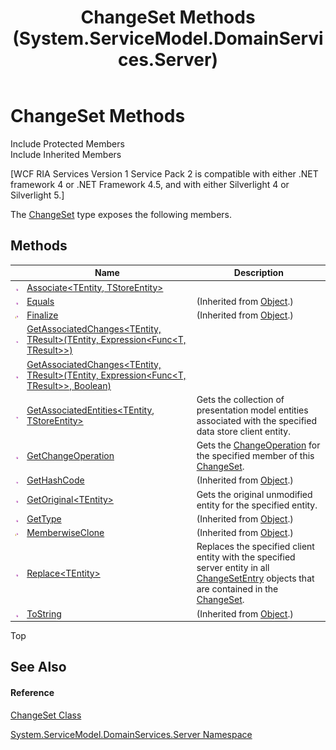 ﻿---
title: ChangeSet Methods (System.ServiceModel.DomainServices.Server)
TOCTitle: ChangeSet Methods
ms:assetid: Methods.T:System.ServiceModel.DomainServices.Server.ChangeSet
ms:mtpsurl: https://msdn.microsoft.com/en-us/library/system.servicemodel.domainservices.server.changeset_methods(v=VS.91)
ms:contentKeyID: 28755567
ms.date: 01/27/2012
mtps_version: v=VS.91
---

# ChangeSet Methods

Include Protected Members  
Include Inherited Members  

\[WCF RIA Services Version 1 Service Pack 2 is compatible with either .NET framework 4 or .NET Framework 4.5, and with either Silverlight 4 or Silverlight 5.\]

The [ChangeSet](ff422535\(v=vs.91\).md) type exposes the following members.

## Methods

<table>
<thead>
<tr class="header">
<th> </th>
<th>Name</th>
<th>Description</th>
</tr>
</thead>
<tbody>
<tr class="odd">
<td><img src="images\Ff423329.pubmethod(en-us,VS.91).gif" title="Public method" alt="Public method" /></td>
<td><a href="ff422858(v=vs.91).md">Associate&lt;TEntity, TStoreEntity&gt;</a></td>
<td></td>
</tr>
<tr class="even">
<td><img src="images\Ff423329.pubmethod(en-us,VS.91).gif" title="Public method" alt="Public method" /></td>
<td><a href="https://docs.microsoft.com/en-us/dotnet/api/system.object.equals?redirectedfrom=MSDN#System_Object_Equals_System_Object_">Equals</a></td>
<td>(Inherited from <a href="https://msdn.microsoft.com/en-us/library/e5kfa45b">Object</a>.)</td>
</tr>
<tr class="odd">
<td><img src="images\Ff422600.protmethod(en-us,VS.91).gif" title="Protected method" alt="Protected method" /></td>
<td><a href="https://msdn.microsoft.com/en-us/library/4k87zsw7">Finalize</a></td>
<td>(Inherited from <a href="https://msdn.microsoft.com/en-us/library/e5kfa45b">Object</a>.)</td>
</tr>
<tr class="even">
<td><img src="images\Ff423329.pubmethod(en-us,VS.91).gif" title="Public method" alt="Public method" /></td>
<td><a href="ff422970(v=vs.91).md">GetAssociatedChanges&lt;TEntity, TResult&gt;(TEntity, Expression&lt;Func&lt;T, TResult&gt;&gt;)</a></td>
<td></td>
</tr>
<tr class="odd">
<td><img src="images\Ff423329.pubmethod(en-us,VS.91).gif" title="Public method" alt="Public method" /></td>
<td><a href="ff422689(v=vs.91).md">GetAssociatedChanges&lt;TEntity, TResult&gt;(TEntity, Expression&lt;Func&lt;T, TResult&gt;&gt;, Boolean)</a></td>
<td></td>
</tr>
<tr class="even">
<td><img src="images\Ff423329.pubmethod(en-us,VS.91).gif" title="Public method" alt="Public method" /></td>
<td><a href="ff422497(v=vs.91).md">GetAssociatedEntities&lt;TEntity, TStoreEntity&gt;</a></td>
<td>Gets the collection of presentation model entities associated with the specified data store client entity.</td>
</tr>
<tr class="odd">
<td><img src="images\Ff423329.pubmethod(en-us,VS.91).gif" title="Public method" alt="Public method" /></td>
<td><a href="ff423052(v=vs.91).md">GetChangeOperation</a></td>
<td>Gets the <a href="ff422455(v=vs.91).md">ChangeOperation</a> for the specified member of this <a href="ff422535(v=vs.91).md">ChangeSet</a>.</td>
</tr>
<tr class="even">
<td><img src="images\Ff423329.pubmethod(en-us,VS.91).gif" title="Public method" alt="Public method" /></td>
<td><a href="https://msdn.microsoft.com/en-us/library/zdee4b3y">GetHashCode</a></td>
<td>(Inherited from <a href="https://msdn.microsoft.com/en-us/library/e5kfa45b">Object</a>.)</td>
</tr>
<tr class="odd">
<td><img src="images\Ff423329.pubmethod(en-us,VS.91).gif" title="Public method" alt="Public method" /></td>
<td><a href="ff422939(v=vs.91).md">GetOriginal&lt;TEntity&gt;</a></td>
<td>Gets the original unmodified entity for the specified entity.</td>
</tr>
<tr class="even">
<td><img src="images\Ff423329.pubmethod(en-us,VS.91).gif" title="Public method" alt="Public method" /></td>
<td><a href="https://msdn.microsoft.com/en-us/library/dfwy45w9">GetType</a></td>
<td>(Inherited from <a href="https://msdn.microsoft.com/en-us/library/e5kfa45b">Object</a>.)</td>
</tr>
<tr class="odd">
<td><img src="images\Ff422600.protmethod(en-us,VS.91).gif" title="Protected method" alt="Protected method" /></td>
<td><a href="https://msdn.microsoft.com/en-us/library/57ctke0a">MemberwiseClone</a></td>
<td>(Inherited from <a href="https://msdn.microsoft.com/en-us/library/e5kfa45b">Object</a>.)</td>
</tr>
<tr class="even">
<td><img src="images\Ff423329.pubmethod(en-us,VS.91).gif" title="Public method" alt="Public method" /></td>
<td><a href="ff422306(v=vs.91).md">Replace&lt;TEntity&gt;</a></td>
<td>Replaces the specified client entity with the specified server entity in all <a href="ff422139(v=vs.91).md">ChangeSetEntry</a> objects that are contained in the <a href="ff422535(v=vs.91).md">ChangeSet</a>.</td>
</tr>
<tr class="odd">
<td><img src="images\Ff423329.pubmethod(en-us,VS.91).gif" title="Public method" alt="Public method" /></td>
<td><a href="https://msdn.microsoft.com/en-us/library/7bxwbwt2">ToString</a></td>
<td>(Inherited from <a href="https://msdn.microsoft.com/en-us/library/e5kfa45b">Object</a>.)</td>
</tr>
</tbody>
</table>

Top

## See Also

#### Reference

[ChangeSet Class](ff422535\(v=vs.91\).md)

[System.ServiceModel.DomainServices.Server Namespace](ff423220\(v=vs.91\).md)


